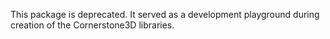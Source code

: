 This package is deprecated. It served as a development playground during creation of the Cornerstone3D libraries.
